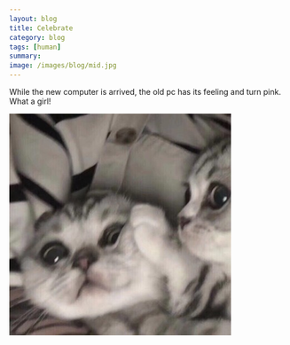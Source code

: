 ```yaml
---
layout: blog
title: Celebrate
category: blog
tags: [human]  
summary: 
image: /images/blog/mid.jpg
---
```


While the new computer is arrived, the old pc has its feeling and turn pink.
What a girl!

![Alt text](/images/blog/girl.jpeg)
